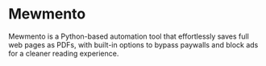 # Mewmento
Mewmento is a Python-based automation tool that effortlessly saves full web pages as PDFs, with built-in options to bypass paywalls and block ads for a cleaner reading experience.
